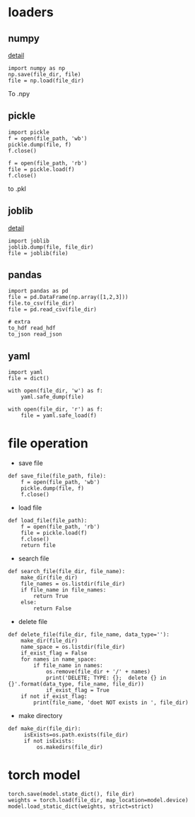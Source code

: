 # loaders

## numpy
[detail](https://numpy.org/doc/stable/reference/generated/numpy.save.html)
```
import numpy as np
np.save(file_dir, file)
file = np.load(file_dir)
```
To .npy

## pickle
```
import pickle 
f = open(file_path, 'wb')
pickle.dump(file, f)
f.close()

f = open(file_path, 'rb')
file = pickle.load(f)
f.close()
```
to .pkl

## joblib
[detail](https://joblib.readthedocs.io/en/latest/generated/joblib.dump.html)
```
import joblib
joblib.dump(file, file_dir)
file = joblib(file)
```

## pandas
```
import pandas as pd
file = pd.DataFrame(np.array([1,2,3]))
file.to_csv(file_dir)
file = pd.read_csv(file_dir)

# extra
to_hdf read_hdf
to_json read_json
```

## yaml

```
import yaml
file = dict()

with open(file_dir, 'w') as f:
    yaml.safe_dump(file)

with open(file_dir, 'r') as f:
    file = yaml.safe_load(f)
```


# file operation

* save file
```
def save_file(file_path, file):
    f = open(file_path, 'wb')
    pickle.dump(file, f)
    f.close()
```
* load file
```
def load_file(file_path):
    f = open(file_path, 'rb')
    file = pickle.load(f)
    f.close()
    return file
```
* search file
```
def search_file(file_dir, file_name):
    make_dir(file_dir)
    file_names = os.listdir(file_dir)
    if file_name in file_names:
        return True
    else:
        return False
```

* delete file
```
def delete_file(file_dir, file_name, data_type=''):
    make_dir(file_dir)
    name_space = os.listdir(file_dir)
    if_exist_flag = False
    for names in name_space:
        if file_name in names:
            os.remove(file_dir + '/' + names)
            print('DELETE; TYPE: {};  delete {} in {}'.format(data_type, file_name, file_dir))
            if_exist_flag = True
    if not if_exist_flag:
        print(file_name, 'doet NOT exists in ', file_dir)
```
* make directory
```
def make_dir(file_dir):
     isExists=os.path.exists(file_dir)
     if not isExists:
         os.makedirs(file_dir)
```

# torch model

```
torch.save(model.state_dict(), file_dir)
weights = torch.load(file_dir, map_location=model.device)
model.load_static_dict(weights, strict=strict)
```
